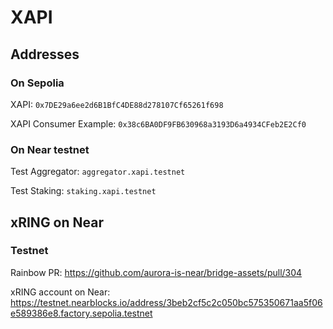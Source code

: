 # XAPI

## Addresses

### On Sepolia

XAPI: `0x7DE29a6ee2d6B1BfC4DE88d278107Cf65261f698`

XAPI Consumer Example: `0x38c6BA0DF9FB630968a3193D6a4934CFeb2E2Cf0`

### On Near testnet

Test Aggregator: `aggregator.xapi.testnet`

Test Staking: `staking.xapi.testnet`

## xRING on Near

### Testnet

Rainbow PR: <https://github.com/aurora-is-near/bridge-assets/pull/304>

xRING account on Near: <https://testnet.nearblocks.io/address/3beb2cf5c2c050bc575350671aa5f06e589386e8.factory.sepolia.testnet>
